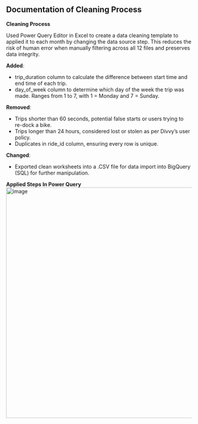 ## Documentation of Cleaning Process

**Cleaning Process**

Used Power Query Editor in Excel to create a data cleaning template to applied it to each month by changing the data source step. This reduces the risk of human error when manually filtering across all 12 files and preserves data integrity. 

**Added**: 

- trip_duration column to calculate the difference between start time and end time of each trip.
- day_of_week column to determine which day of the week the trip was made. Ranges from 1 to 7, with 1 = Monday and 7 = Sunday.

**Removed**:

- Trips shorter than 60 seconds, potential false starts or users trying to re-dock a bike.
- Trips longer than 24 hours, considered lost or stolen as per Divvy’s user policy.
- Duplicates in ride_id column, ensuring every row is unique.

**Changed**:

- Exported clean worksheets into a .CSV file for data import into BigQuery (SQL) for further manipulation.

**Applied Steps In Power Query**
<img width="1919" height="626" alt="image" src="https://github.com/user-attachments/assets/ef5de8b7-754e-47af-9b85-934cb469876e" />

